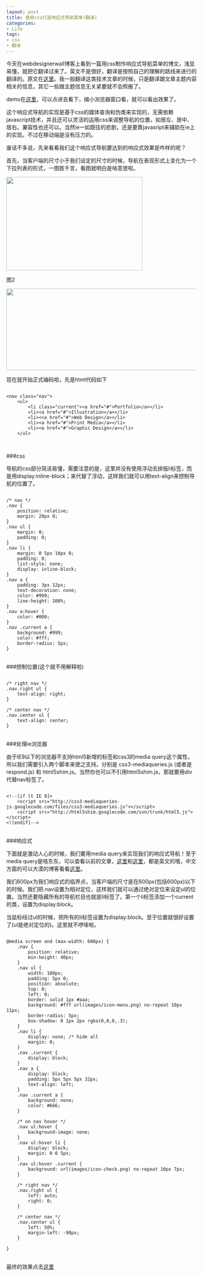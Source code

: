 ```yaml
---
layout: post
title: 使用css打造响应式导航菜单(翻译)
categories:
- Life
tags:
- css
- 翻译
---
```


今天在webdesignerwall博客上看到一篇用css制作响应式导航菜单的博文，浅显易懂，就把它翻译过来了。英文不是很好，翻译是按照自己的理解的路线来进行的翻译的。原文在[这里](http://webdesignerwall.com/tutorials/css-responsive-navigation-menu)。我一般翻译这类技术文章的时候，只是翻译跟文章主题内容相关的信息，其它一些跟主题信息无关紧要就不会照搬了。

demo在[这里](http://webdesignerwall.com/demo/responsive-menu/)，可以点进去看下，缩小浏览器窗口看，就可以看出效果了。

这个响应式导航的实现是基于css的媒体查询和伪类来实现的，无需依赖javascript技术，并且还可以灵活的运用css来调整导航的位置，如居左、居中、居右。兼容性也还可以。当然ie一如既往的悲剧，还是要靠javasript来辅助在ie上的实现。不过在移动端是没有压力的。

废话不多说，先来看看我们这个响应式导航要达到的响应式效果是咋样的呢？

首先，当客户端的尺寸小于我们设定的尺寸的时候，导航在表现形式上变化为一个下拉列表的形式，一图胜千言，看图就明白是啥意思啦。

<img src="/media/images/purpose-of-responsive-menu.png" width="360" height="247"/>

图2

<img src="/media/images/purpose-of-responsive-menu-2.png" width="560" height="216"/>

现在就开始正式编码啦，先是html代码如下

<pre>
<code>
&lt;nav class="nav"&gt;
	&lt;ul&gt;
		&lt;li class="current"&gt;&lt;a href="#"&gt;Portfolio&lt;/a&gt;&lt;/li&gt;
		&lt;li&gt;&lt;a href="#"&gt;Illustration&lt;/a&gt;&lt;/li&gt;
		&lt;li&gt;&lt;&lt;a href="#"&gt;Web Design&lt;/a&gt;&lt;/li&gt;
		&lt;li&gt;&lt;a href="#"&gt;Print Media&lt;/a&gt;&lt;/li&gt;
		&lt;li&gt;&lt;a href="#"&gt;Graphic Design&lt;/a&gt;&lt;/li&gt;
	&lt;/ul&gt;
</nav>
</code>
</pre>

###css

导航的css部分简洁易懂，需要注意的是，这里并没有使用浮动去排版li标签，而是用display:inline-block；来代替了浮动，这样我们就可以用text-align来控制导航的位置了。

<pre>
<code>
/* nav */
.nav {
	position: relative;
	margin: 20px 0;
}
.nav ul {
	margin: 0;
	padding: 0;
}
.nav li {
	margin: 0 5px 10px 0;
	padding: 0;
	list-style: none;
	display: inline-block;
}
.nav a {
	padding: 3px 12px;
	text-decoration: none;
	color: #999;
	line-height: 100%;
}
.nav a:hover {
	color: #000;
}
.nav .current a {
	background: #999;
	color: #fff;
	border-radius: 5px;
}
</code>
</pre>

###控制位置(这个就不用解释啦)

<pre>
<code>
/* right nav */
.nav.right ul {
	text-align: right;
}

/* center nav */
.nav.center ul {
	text-align: center;
}
</code>
</pre>

###处理ie浏览器

由于IE9以下的浏览器不支持html5新增的标签和css3的media query这个属性，所以我们需要引入两个脚本来使之支持。分别是 css3-mediaqueries.js (或者是 respond.js) 和 html5shim.js。当然你也可以不引用html5shim.js，那就要用div代替nav标签了。

<pre>
<code>
&lt;!--[if lt IE 9]&gt;
	&lt;script src="http://css3-mediaqueries-js.googlecode.com/files/css3-mediaqueries.js"&gt;&lt;/script&gt;
	&lt;script src="http://html5shim.googlecode.com/svn/trunk/html5.js"&gt;&lt;/script&gt;
&lt;![endif]--&gt;
</code>
</pre>

###响应式

下面就是激动人心的时候，我们要用media query来实现我们的响应式导航！至于media query是啥东东，可以查看以前的文章，[这里](http://webdesignerwall.com/tutorials/css3-media-queries)和[这里](http://webdesignerwall.com/tutorials/responsive-design-in-3-steps)，都是英文的哦，中文方面的可以大漠的博客看看[这里](http://www.w3cplus.com/content/css3-media-queries)。

我们600px为我们响应式的临界点，当客户端的尺寸是在600px(包括600px)以下的时候。我们把.nav设置为相对定位，这样我们就可以通过绝对定位来设定ul的位置。当然还要隐藏所有的导航栏目也就是li标签了。第一个li标签添加一个current的类，设置为display:block。

当鼠标经过ul的时候，把所有的li标签设置为display:block。至于位置就很好设置了(ul是绝对定位的)。这里就不啰嗦啦。

<pre>
<code>
@media screen and (max-width: 600px) {
	.nav {
		position: relative;
		min-height: 40px;
	}	
	.nav ul {
		width: 180px;
		padding: 5px 0;
		position: absolute;
		top: 0;
		left: 0;
		border: solid 1px #aaa;
		background: #fff url(images/icon-menu.png) no-repeat 10px 11px;
		border-radius: 5px;
		box-shadow: 0 1px 2px rgba(0,0,0,.3);
	}
	.nav li {
		display: none; /* hide all 
		margin: 0;
	}
	.nav .current {
		display: block; 
	}
	.nav a {
		display: block;
		padding: 5px 5px 5px 32px;
		text-align: left;
	}
	.nav .current a {
		background: none;
		color: #666;
	}

	/* on nav hover */
	.nav ul:hover {
		background-image: none;
	}
	.nav ul:hover li {
		display: block;
		margin: 0 0 5px;
	}
	.nav ul:hover .current {
		background: url(images/icon-check.png) no-repeat 10px 7px;
	}

	/* right nav */
	.nav.right ul {
		left: auto;
		right: 0;
	}

	/* center nav */
	.nav.center ul {
		left: 50%;
		margin-left: -90px;
	}
	
}
</code>
</pre>

最终的效果点击[这里](http://webdesignerwall.com/demo/responsive-menu/)








